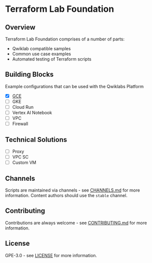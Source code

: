 # Terraform Lab Foundation

## Overview

Terraform Lab Foundation comprises of a number of parts:

* Qwiklab compatible samples
* Common use case examples 
* Automated testing of Terraform scripts

## Building Blocks 
Example configurations that can be used with the Qwiklabs Platform

- [x] [GCE](https://github.com/CloudVLab/terraform-lab-foundation/blob/main/gce_instance/README.md)
- [ ] GKE
- [ ] Cloud Run
- [ ] Vertex AI Notebook
- [ ] VPC
- [ ] Firewall

## Technical Solutions

- [ ] Proxy
- [ ] VPC SC
- [ ] Custom VM

## Channels

Scripts are maintained via channels - see [CHANNELS.md](https://github.com/CloudVLab/terraform-lab-foundation/blob/main/CHANNELS.md) for more information.
Content authors should use the `stable` channel.

## Contributing

Contributions are always welcome - see [CONTRIBUTING.md](https://github.com/CloudVLab/terraform-lab-foundation/blob/main/CONTRIBUTING.md) for more information.

## License

GPE-3.0 - see [LICENSE](https://github.com/CloudVLab/terraform-lab-foundation/blob/main/LICENSE) for more information.
